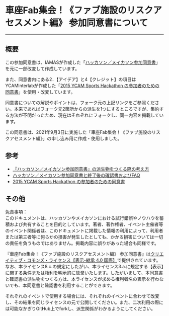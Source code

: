 # 車座Fab集会！《ファブ施設のリスクアセスメント編》 参加同意書について
------

## 概要
この参加同意書は、IAMASが作成した「[ハッカソン／メイカソン参加同意書](https://github.com/IAMAS/makeathon_agreement#readme)」を元に一部改変して作成しています。

また、同意書内にある2．【アイデア】と4【クレジット】の項目はYCAMInterlabが作成した「[2015 YCAM Sports Hackathon の参加者のための同意書](https://github.com/YCAMInterlab/SportsHackathon_ConsentForm)」を使用・改変しています。

同意書についての解説やポイントは、フォーク元の上記リンクをご参照ください。本来であればフォーク元2箇所からの派生を1つにするところですが、集約する方法が不明だったため、現在はそれぞれにフォークし、同一内容を掲載しています。

この同意書は、2021年9月3日に実施した「車座Fab集会！《ファブ施設のリスクアセスメント編》」の申し込み用に作成・使用しました。

## 参考
* [『ハッカソン／メイカソン参加同意書』の派生物をつくる際の考え方](https://qiita.com/mayfair/items/0298f16e96e920f8f271)
* [ハッカソン／メイカソン参加同意書と終了後の確認書およびFAQ](https://github.com/IAMAS/makeathon_agreement#readme)
* [2015 YCAM Sports Hackathon の参加者のための同意書](https://github.com/YCAMInterlab/SportsHackathon_ConsentForm)

## その他　
免責事項：  
このドキュメントは、ハッカソンやメイカソンにおける試行錯誤やノウハウを蓄積および共有することを目的としています。著者、著作権者、イベント主催者等のイベント関係者は、このドキュメントに掲載した情報の利用によって、利用者または第三者等に何らかの損害が発生したとしても、かかる損害については一切の責任を負うものではありません。掲載内容に誤りがあった場合も同様です。

『車座Fab集会！《ファブ施設のリスクアセスメント編》 参加同意書』は[クリエイティブ・コモンズ・ライセンス【表示-継承 4.0 国際】](http://creativecommons.org/licenses/by-sa/4.0/deed.ja)で提供されています。なお、本ライセンス8.c.の規定にしたがい、本ライセンス3.a.に規定する【表示】に関する条件または権利を明示的に放棄いたします。したがいまして、本同意書と確認書の派生物をつくる方は、本ライセンスが求める権利者名の表示を行わないでも、本同意書と確認書を利用することができます。

それぞれのイベントで使用する場合には、それぞれのイベントに合わせて改変し、その結果を同じライセンスの元で公開してください。また、二次利用の際には可能なかぎりGitHub上でforkし、派生関係がわかるようにしてください。
　
